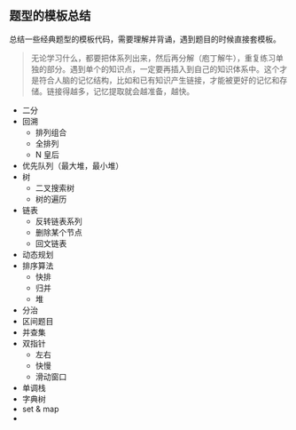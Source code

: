 ## 题型的模板总结

总结一些经典题型的模板代码，需要理解并背诵，遇到题目的时候直接套模板。

> 无论学习什么，都要把体系列出来，然后再分解（庖丁解牛），重复练习单独的部分。遇到单个的知识点，一定要再插入到自己的知识体系中。这个才是符合人脑的记忆结构，比如和已有知识产生链接，才能被更好的记忆和存储。链接得越多，记忆提取就会越准备，越快。

-   二分
-   回溯
    -   排列组合
    -   全排列
    -   N 皇后
-   优先队列（最大堆，最小堆）
-   树
    -   二叉搜索树
    -   树的遍历
-   链表
    -   反转链表系列
    -   删除某个节点
    -   回文链表
-   动态规划
-   排序算法
    -   快排
    -   归并
    -   堆
-   分治
-   区间题目
-   并查集
-   双指针
    -   左右
    -   快慢
    -   滑动窗口
-   单调栈
-   字典树
-   set & map
-
